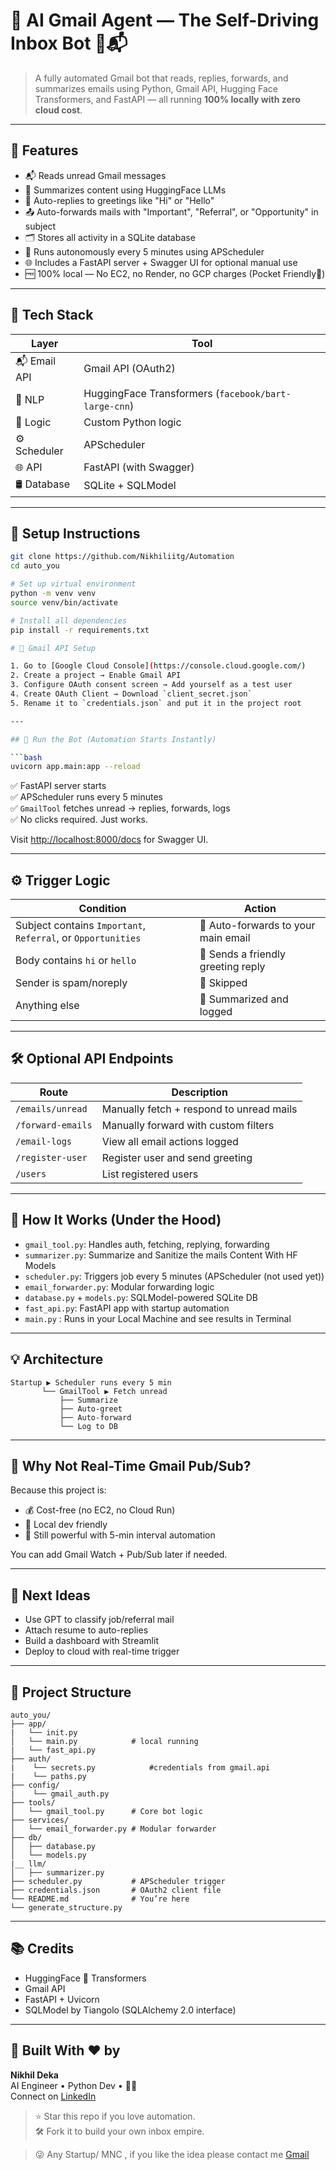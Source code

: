 # 📨 AI Gmail Agent — The Self-Driving Inbox Bot 🤖📬

> A fully automated Gmail bot that reads, replies, forwards, and summarizes emails using Python, Gmail API, Hugging Face Transformers, and FastAPI — all running **100% locally with zero cloud cost**.

---

## 🚀 Features

- 📬 Reads unread Gmail messages
- 🧠 Summarizes content using HuggingFace LLMs
- 👋 Auto-replies to greetings like "Hi" or "Hello"
- 📤 Auto-forwards mails with "Important", "Referral", or "Opportunity" in subject
- 🗂️ Stores all activity in a SQLite database
- 🧠 Runs autonomously every 5 minutes using APScheduler
- 🌐 Includes a FastAPI server + Swagger UI for optional manual use
- 🆓 100% local — No EC2, no Render, no GCP charges (Pocket Friendly🥲)

---

## 🧱 Tech Stack

| Layer        | Tool               |
|--------------|--------------------|
| 📬 Email API | Gmail API (OAuth2) |
| 🧠 NLP       | HuggingFace Transformers (`facebook/bart-large-cnn`) |
| 🧠 Logic     | Custom Python logic |
| ⚙️ Scheduler | APScheduler         |
| 🌐 API       | FastAPI (with Swagger) |
| 🛢️ Database  | SQLite + SQLModel   |

---

## 🔧 Setup Instructions

```bash
git clone https://github.com/Nikhiliitg/Automation
cd auto_you

# Set up virtual environment
python -m venv venv
source venv/bin/activate

# Install all dependencies
pip install -r requirements.txt

# 🔐 Gmail API Setup

1. Go to [Google Cloud Console](https://console.cloud.google.com/)
2. Create a project → Enable Gmail API
3. Configure OAuth consent screen → Add yourself as a test user
4. Create OAuth Client → Download `client_secret.json`
5. Rename it to `credentials.json` and put it in the project root

---

## 🧠 Run the Bot (Automation Starts Instantly)

```bash
uvicorn app.main:app --reload
```

✅ FastAPI server starts  
✅ APScheduler runs every 5 minutes  
✅ `GmailTool` fetches unread → replies, forwards, logs  
✅ No clicks required. Just works.

Visit [http://localhost:8000/docs](http://localhost:8000/docs) for Swagger UI.

---

## ⚙️ Trigger Logic

| Condition | Action |
|----------|--------|
| Subject contains `Important`, `Referral`, or `Opportunities` | 🔁 Auto-forwards to your main email |
| Body contains `hi` or `hello` | 🤖 Sends a friendly greeting reply |
| Sender is spam/noreply | 🚫 Skipped |
| Anything else | 🧠 Summarized and logged |

---

## 🛠️ Optional API Endpoints

| Route | Description |
|--------|-------------|
| `/emails/unread` | Manually fetch + respond to unread mails |
| `/forward-emails` | Manually forward with custom filters |
| `/email-logs` | View all email actions logged |
| `/register-user` | Register user and send greeting |
| `/users` | List registered users |

---

## 🧠 How It Works (Under the Hood)

- `gmail_tool.py`: Handles auth, fetching, replying, forwarding
- ` summarizer.py `: Summarize and Sanitize the mails Content With HF Models
- `scheduler.py`: Triggers job every 5 minutes (APScheduler (not used yet))
- `email_forwarder.py`: Modular forwarding logic
- `database.py` + `models.py`: SQLModel-powered SQLite DB
- `fast_api.py`: FastAPI app with startup automation
-  ` main.py ` : Runs in your Local Machine and see results in Terminal 
---

## 💡 Architecture

```
Startup ▶️ Scheduler runs every 5 min
       └── GmailTool ▶️ Fetch unread
           ├── Summarize
           ├── Auto-greet
           ├── Auto-forward
           └── Log to DB
```

---

## 💬 Why Not Real-Time Gmail Pub/Sub?

Because this project is:

- 💰 Cost-free (no EC2, no Cloud Run)
- 🧱 Local dev friendly
- 🧠 Still powerful with 5-min interval automation

You can add Gmail Watch + Pub/Sub later if needed.

---

## 🔮 Next Ideas

- Use GPT to classify job/referral mail
- Attach resume to auto-replies
- Build a dashboard with Streamlit
- Deploy to cloud with real-time trigger

---

## 📁 Project Structure

```
auto_you/
├── app/
|   └── init.py 
│   └── main.py            # local running
|   └── fast_api.py 
├── auth/
|    └── secrets.py            #credentials from gmail.api   
|    └── paths.py 
├── config/
|    └── gmail_auth.py 
├── tools/
│   └── gmail_tool.py      # Core bot logic
├── services/
│   └── email_forwarder.py # Modular forwarder
├── db/
│   ├── database.py
│   └── models.py
|__ llm/
│   ├── summarizer.py
├── scheduler.py           # APScheduler trigger
├── credentials.json       # OAuth2 client file
└── README.md              # You’re here
└── generate_structure.py
```

---

## 📚 Credits

- HuggingFace 🤗 Transformers  
- Gmail API  
- FastAPI + Uvicorn  
- SQLModel by Tiangolo (SQLAlchemy 2.0 interface)

---

## 📣 Built With ❤️ by

**Nikhil Deka**  
AI Engineer • Python Dev • 🧙‍♂️  
Connect on [LinkedIn](https://linkedin.com/in/nikhildeka/)

> ⭐ Star this repo if you love automation.  
> 🛠️ Fork it to build your own inbox empire.

> 😜 Any Startup/ MNC , if you like the idea please contact me [Gmail](nikhiliitg07@gmail.com)